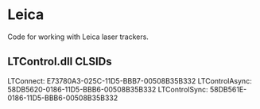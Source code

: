 # Leica

Code for working with Leica laser trackers.

## LTControl.dll CLSIDs

LTConnect: E73780A3-025C-11D5-BBB7-00508B35B332
LTControlAsync: 58DB5620-0186-11D5-BBB6-00508B35B332
LTControlSync: 58DB561E-0186-11D5-BBB6-00508B35B332